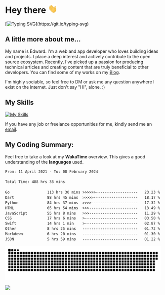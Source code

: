 # Hey there <img src="https://raw.githubusercontent.com/xoxovo/xoxovo/main/Hi.gif" width="30px"> 

[![Typing SVG](https://readme-typing-svg.demolab.com?font=M+PLUS+Rounded+1c&size=22&pause=1000&color=1D9EF7FF&vCenter=true&width=435&lines=I+am+Edward;Full-stack+web+and+app+developer;Always+learning+new+things;Nice+to+meet+you..!)](https://git.io/typing-svg)

## A little more about me...  

My name is Edward. I'm a web and app developer who loves building ideas and projects. I place a deep interest and actively contribute to the open source ecosystem. Recently, I've picked up a passion for producing technical articles and creating content that are truly beneficial to other developers. You can find some of my works on my [Blog](https://xoxovo.eu.org/).

I'm highly sociable, so feel free to DM or ask me any question anywhere I exist on the internet. Just don't say "Hi", alone. :)

## My Skills

[![My Skills](https://skillicons.dev/icons?i=javascript,vue,css,sass,tailwindcss,dart,flutter,swift,go,mysql,py,markdown,github,git,linux,azure,cloudflare)](https://skillicons.dev)

If you have any job or freelance opportunities for me, kindly send me an <a href="mailto:edward.xyz@qq.com">email</a>.

## My Coding Summary: 

Feel free to take a look at my __WakaTime__ overview. This gives a good understanding of the __languages__ used.

<!--START_SECTION:waka-->

```txt
From: 11 April 2021 - To: 08 February 2024

Total Time: 488 hrs 38 mins

Go                 113 hrs 30 mins >>>>>>-------------------   23.23 %
Dart               88 hrs 45 mins  >>>>>--------------------   18.17 %
Python             84 hrs 37 mins  >>>>---------------------   17.32 %
HTML               65 hrs 54 mins  >>>----------------------   13.49 %
JavaScript         55 hrs 8 mins   >>>----------------------   11.29 %
CSS                17 hrs 6 mins   >------------------------   03.50 %
Swift              14 hrs 1 min    >------------------------   02.87 %
Other              8 hrs 25 mins   -------------------------   01.72 %
Markdown           6 hrs 20 mins   -------------------------   01.30 %
JSON               5 hrs 59 mins   -------------------------   01.22 %
```

<!--END_SECTION:waka-->

<picture>
  <source media="(prefers-color-scheme: dark)" srcset="https://raw.githubusercontent.com/xoxovo/xoxovo/output/github-snake-dark.svg">
  <source media="(prefers-color-scheme: light)" srcset="https://raw.githubusercontent.com/xoxovo/xoxovo/output/github-snake.svg">
  <img alt="github contribution grid snake animation" src="https://raw.githubusercontent.com/xoxovo/xoxovo/output/github-snake.svg">
</picture>

<img src="https://www.animatedimages.org/data/media/562/animated-line-image-0184.gif" width="1920" height=""></img>
